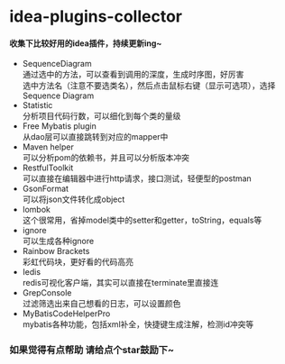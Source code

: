 # idea-plugins-collector
#### 收集下比较好用的idea插件，持续更新ing~
- SequenceDiagram  
通过选中的方法，可以查看到调用的深度，生成时序图，好厉害  
选中方法名（注意不要选类名），然后点击鼠标右键（显示可选项），选择Sequence Diagram  
- Statistic  
分析项目代码行数，可以细化到每个类的量级  
- Free Mybatis plugin  
从dao层可以直接跳转到对应的mapper中  
- Maven helper  
可以分析pom的依赖书，并且可以分析版本冲突  
- RestfulToolkit  
可以直接在编辑器中进行http请求，接口测试，轻便型的postman  
- GsonFormat  
可以将json文件转化成object  
- lombok  
这个很常用，省掉model类中的setter和getter，toString，equals等  
- ignore  
可以生成各种ignore  
- Rainbow Brackets  
彩虹代码块，更好看的代码高亮  
- Iedis  
redis可视化客户端，其实可以直接在terminate里直接连  
- GrepConsole  
过滤筛选出来自己想看的日志，可以设置颜色  
- MyBatisCodeHelperPro  
mybatis各种功能，包括xml补全，快捷键生成注解，检测id冲突等  

### 如果觉得有点帮助 请给点个star鼓励下~
